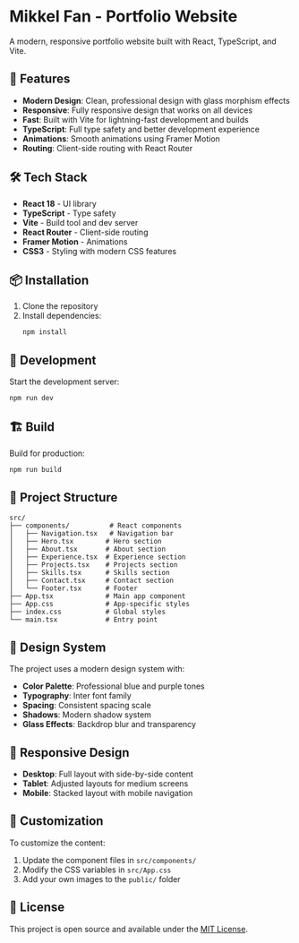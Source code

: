 # Mikkel Fan - Portfolio Website

A modern, responsive portfolio website built with React, TypeScript, and Vite.

## 🚀 Features

- **Modern Design**: Clean, professional design with glass morphism effects
- **Responsive**: Fully responsive design that works on all devices
- **Fast**: Built with Vite for lightning-fast development and builds
- **TypeScript**: Full type safety and better development experience
- **Animations**: Smooth animations using Framer Motion
- **Routing**: Client-side routing with React Router

## 🛠️ Tech Stack

- **React 18** - UI library
- **TypeScript** - Type safety
- **Vite** - Build tool and dev server
- **React Router** - Client-side routing
- **Framer Motion** - Animations
- **CSS3** - Styling with modern CSS features

## 📦 Installation

1. Clone the repository
2. Install dependencies:
   ```bash
   npm install
   ```

## 🚀 Development

Start the development server:

```bash
npm run dev
```

## 🏗️ Build

Build for production:

```bash
npm run build
```

## 📁 Project Structure

```
src/
├── components/          # React components
│   ├── Navigation.tsx   # Navigation bar
│   ├── Hero.tsx        # Hero section
│   ├── About.tsx       # About section
│   ├── Experience.tsx  # Experience section
│   ├── Projects.tsx    # Projects section
│   ├── Skills.tsx      # Skills section
│   ├── Contact.tsx     # Contact section
│   └── Footer.tsx      # Footer
├── App.tsx             # Main app component
├── App.css             # App-specific styles
├── index.css           # Global styles
└── main.tsx            # Entry point
```

## 🎨 Design System

The project uses a modern design system with:

- **Color Palette**: Professional blue and purple tones
- **Typography**: Inter font family
- **Spacing**: Consistent spacing scale
- **Shadows**: Modern shadow system
- **Glass Effects**: Backdrop blur and transparency

## 📱 Responsive Design

- **Desktop**: Full layout with side-by-side content
- **Tablet**: Adjusted layouts for medium screens
- **Mobile**: Stacked layout with mobile navigation

## 🔧 Customization

To customize the content:

1. Update the component files in `src/components/`
2. Modify the CSS variables in `src/App.css`
3. Add your own images to the `public/` folder

## 📄 License

This project is open source and available under the [MIT License](LICENSE).
